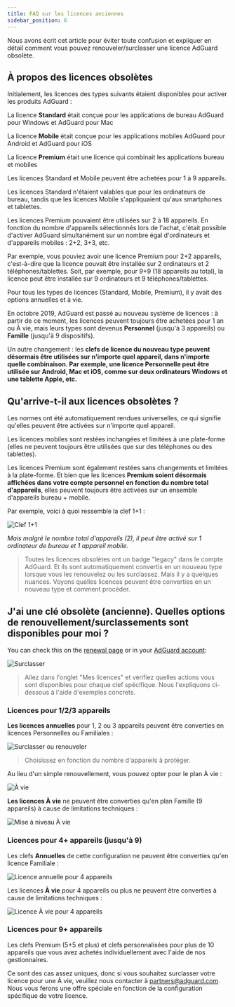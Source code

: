 ```yaml
---
title: FAQ sur les licences anciennes
sidebar_position: 6
---
```


Nous avons écrit cet article pour éviter toute confusion et expliquer en détail comment vous pouvez renouveler/surclasser une licence AdGuard obsolète.

## À propos des licences obsolètes

Initialement, les licences des types suivants étaient disponibles pour activer les produits AdGuard :

La licence **Standard** était conçue pour les applications de bureau AdGuard pour Windows et AdGuard pour Mac

La licence **Mobile** était conçue pour les applications mobiles AdGuard pour Android et AdGuard pour iOS

La licence **Premium** était une licence qui combinait les applications bureau et mobiles

Les licences Standard et Mobile peuvent être achetées pour 1 à 9 appareils.

Les licences Standard n'étaient valables que pour les ordinateurs de bureau, tandis que les licences Mobile s'appliquaient qu'aux smartphones et tablettes.

Les licences Premium pouvaient être utilisées sur 2 à 18 appareils. En fonction du nombre d'appareils sélectionnés lors de l'achat, c'était possible d'activer AdGuard simultanément sur un nombre égal d'ordinateurs et d'appareils mobiles : 2+2, 3+3, etc.

Par exemple, vous pouviez avoir une licence Premium pour 2+2 appareils, c'est-à-dire que la licence pouvait être installée sur 2 ordinateurs et 2 téléphones/tablettes. Soit, par exemple, pour 9+9 (18 appareils au total), la licence peut être installée sur 9 ordinateurs et 9 téléphones/tablettes.

Pour tous les types de licences (Standard, Mobile, Premium), il y avait des options annuelles et à vie.

En octobre 2019, AdGuard est passé au nouveau système de licences : à partir de ce moment, les licences peuvent toujours être achetées pour 1 an ou À vie, mais leurs types sont devenus **Personnel** (jusqu'à 3 appareils) ou **Famille** (jusqu'à 9 dispositifs).

Un autre changement : les **clefs de licence du nouveau type peuvent désormais être utilisées sur n'importe quel appareil, dans n'importe quelle combinaison. Par exemple, une licence Personnelle peut être utilisée sur Android, Mac et iOS, comme sur deux ordinateurs Windows et une tablette Apple, etc.**

## Qu'arrive-t-il aux licences obsolètes ?

Les normes ont été automatiquement rendues universelles, ce qui signifie qu'elles peuvent être activées sur n'importe quel appareil.

Les licences mobiles sont restées inchangées et limitées à une plate-forme (elles ne peuvent toujours être utilisées que sur des téléphones ou des tablettes).

Les licences Premium sont également restées sans changements et limitées à la plate-forme. Et bien que les licences **Premium soient désormais affichées dans votre compte personnel en fonction du nombre total d'appareils**, elles peuvent toujours être activées sur un ensemble d'appareils bureau + mobile.

Par exemple, voici à quoi ressemble la clef 1+1 :

![Clef 1+1](https://cdn.adtidy.org/public/Adguard/kb/newscreenshots/En/General/legacy-licenses/1.outdatedlicenses_en.png)

*Mais malgré le nombre total d'appareils (2), il peut être activé sur 1 ordinateur de bureau et 1 appareil mobile.*
> Toutes les licences obsolètes ont un badge "legacy" dans le compte AdGuard. Et ils sont automatiquement convertis en un nouveau type lorsque vous les renouvelez ou les surclassez. Mais il y a quelques nuances. Voyons quelles licences peuvent être converties en un nouveau type et comment procéder.

## J'ai une clé obsolète (ancienne). Quelles options de renouvellement/surclassements sont disponibles pour moi ?

You can check this on the [renewal page](https://adguard.com/renew.html) or in your [AdGuard account](https://adguardaccount.com/main.html):

![Surclasser](https://cdn.adtidy.org/public/Adguard/kb/newscreenshots/En/General/legacy-licenses/2.switch_en.png)
> Allez dans l'onglet "Mes licences" et vérifiez quelles actions vous sont disponibles pour chaque clef spécifique. Nous l'expliquons ci-dessous à l'aide d'exemples concrets.

### Licences pour 1/2/3 appareils

**Les licences annuelles** pour 1, 2 ou 3 appareils peuvent être converties en licences Personnelles ou Familiales :

![Surclasser ou renouveler](https://cdn.adtidy.org/public/Adguard/kb/newscreenshots/En/General/legacy-licenses/3.yearly_en.png)
> Choisissez en fonction du nombre d'appareils à protéger.

Au lieu d'un simple renouvellement, vous pouvez opter pour le plan À vie :

![À vie](https://cdn.adtidy.org/public/Adguard/kb/newscreenshots/En/General/legacy-licenses/4.lifetime_en.png)

**Les licences À vie** ne peuvent être converties qu'en plan Famille (9 appareils) à cause de limitations techniques :

![Mise à niveau À vie](https://cdn.adtidy.org/public/Adguard/kb/newscreenshots/En/General/legacy-licenses/5.lifetimeupgrade_en.png)

### Licences pour 4+ appareils (jusqu'à 9)

Les clefs **Annuelles** de cette configuration ne peuvent être converties qu'en licence Familiale :

![Licence annuelle pour 4 appareils](https://cdn.adtidy.org/public/Adguard/kb/newscreenshots/En/General/legacy-licenses/6.yearly4+devices_en.png)

Les licences **À vie** pour 4 appareils ou plus ne peuvent être converties à cause de limitations techniques :

![Licence À vie pour 4 appareils](https://cdn.adtidy.org/public/Adguard/kb/newscreenshots/En/General/legacy-licenses/7.lifetime4+devices_en.png)

### Licences pour 9+ appareils

Les clefs Premium (5+5 et plus) et clefs personnalisées pour plus de 10 appareils que vous avez achetés individuellement avec l'aide de nos gestionnaires.

Ce sont des cas assez uniques, donc si vous souhaitez surclasser votre licence pour une À vie, veuillez nous contacter à partners@adguard.com. Nous vous ferons une offre spéciale en fonction de la configuration spécifique de votre licence.
